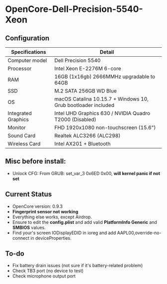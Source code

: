# OpenCore-Dell-Precision-5540-Xeon


## Configuration

| Specifications | Detail                                                  |
| ------------------- | ------------------------------------------- |
| Computer model      | Dell Precision 5540      |
| Processor           | Intel Xeon E-2276M 6-core  |
| RAM                 | 16GB (1x16gb) 2666MMHz upgradable to 64GB |
| SSD                 | M.2 SATA 256GB WD Blue
| OS                  | macOS Catalina 10.15.7 + Windows 10, Grub bootloader included|
| Integrated Graphics | Intel UHD Graphics 630 / NVIDIA Quadro T2000 (Disabled)      |
| Monitor             | FHD 1920x1080 non-touchscreen (15.6") |
| Sound Card          | Realtek ALC3266 (ALC298)          |
| Wireless Card       | Intel AX201 + Bluetooth |

## Misc before install:
- Unlock CFG: From GRUB: set_var_3 0x6ED 0x00, **will kernel panic if not set**

## Current Status

- OpenCore version: 0.9.3
- **Fingerprint sensor not working**
- Everything else works, except Airdrop.
- Ensure to edit the **config.plist** and add valid  **PlatformInfo Generic** and **SMBIOS** values.
- Find your's screen IODisplayEDID in ioreg and add AAPL00,override-no-connect in deviceProperties.

## To-do

- Fix battery drain issues (not sure if it's battery-related problem)
- Check TB3 port (no device to test)
- Check microphone output port
